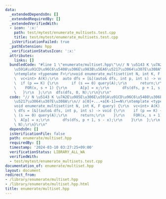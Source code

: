 ```yaml
---
data:
  _extendedDependsOn: []
  _extendedRequiredBy: []
  _extendedVerifiedWith:
  - icon: ':x:'
    path: test/mytest/enumerate_multisets.test.cpp
    title: test/mytest/enumerate_multisets.test.cpp
  _isVerificationFailed: true
  _pathExtension: hpp
  _verificationStatusIcon: ':x:'
  attributes:
    links: []
  bundledCode: "#line 1 \"enumerate/multiset.hpp\"\n// N \u5143 K \u7A2E\u985E\u306E\
    \u591A\u91CD\u96C6\u5408\u306E\u983B\u5EA6\u5217\u3064\u307E\u308A\r\n// a[0]+...+a[K-1]==N\r\
    \ntemplate <typename F>\r\nvoid enumerate_multiset(int N, int K, F query) {\r\n\
    \  vc<int> A(K);\r\n  auto dfs = [&](auto& dfs, int p, int s) -> void {\r\n  \
    \  if (p == K) {\r\n      if (s == 0) query(A);\r\n      return;\r\n    }\r\n\
    \    FOR(x, s + 1) {\r\n      A[p] = x;\r\n      dfs(dfs, p + 1, s - x);\r\n \
    \   }\r\n  };\r\n  dfs(dfs, 0, N);\r\n}\r\n"
  code: "// N \u5143 K \u7A2E\u985E\u306E\u591A\u91CD\u96C6\u5408\u306E\u983B\u5EA6\
    \u5217\u3064\u307E\u308A\r\n// a[0]+...+a[K-1]==N\r\ntemplate <typename F>\r\n\
    void enumerate_multiset(int N, int K, F query) {\r\n  vc<int> A(K);\r\n  auto\
    \ dfs = [&](auto& dfs, int p, int s) -> void {\r\n    if (p == K) {\r\n      if\
    \ (s == 0) query(A);\r\n      return;\r\n    }\r\n    FOR(x, s + 1) {\r\n    \
    \  A[p] = x;\r\n      dfs(dfs, p + 1, s - x);\r\n    }\r\n  };\r\n  dfs(dfs, 0,\
    \ N);\r\n}\r\n"
  dependsOn: []
  isVerificationFile: false
  path: enumerate/multiset.hpp
  requiredBy: []
  timestamp: '2024-03-10 03:27:25+09:00'
  verificationStatus: LIBRARY_ALL_WA
  verifiedWith:
  - test/mytest/enumerate_multisets.test.cpp
documentation_of: enumerate/multiset.hpp
layout: document
redirect_from:
- /library/enumerate/multiset.hpp
- /library/enumerate/multiset.hpp.html
title: enumerate/multiset.hpp
---
```

